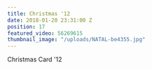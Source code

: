 ```yaml
---
title: Christmas '12
date: 2018-01-20 23:31:00 Z
position: 17
featured_video: 56269615
thumbnail_image: "/uploads/NATAL-be4355.jpg"
---
```


Christmas Card '12
